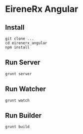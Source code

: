 # EireneRx Angular

## Install

```
git clone ...
cd eirenerx_angular
npm install
```

## Run Server

```
grunt server
```

## Run Watcher

```
grunt watch
```

## Run Builder

```
grunt build
```

